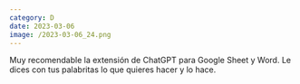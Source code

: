 ```yaml
--- 
category: D 
date: 2023-03-06 
image: /2023-03-06_24.png 
--- 
```


Muy recomendable la extensión de ChatGPT para Google Sheet y Word. Le dices con tus palabritas lo que quieres hacer y lo hace.
